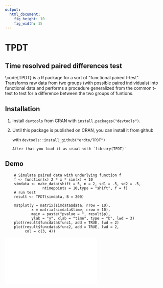 ```yaml
---
output: 
  html_document: 
    fig_height: 10
    fig_width: 15
---
```

# TPDT
## Time resolved paired differences test
\code{TPDT} is a R package for a sort of "functional paired t-test". Transforms raw data from two groups (with possible paired individuals) into functional data and performs a procedure generalized from the common t-test to test for a difference between the two groups of funtions.

## Installation

1. Install `devtools` from CRAN with `install.packages("devtools")`.

2. Until this package is published on CRAN, you can install it from github 

    
    with `devtools::install_github("erdto/TPDT")`
  
       After that you load it as usual with `library(TPDT)`

## Demo

        # Simulate paired data with underlying function f
        f <- function(x) 2 * x * sin(x) + 10
        simdata <- make_data(shift = 5, n = 2, sd1 = .5, sd2 = .5, 
                     ntimepoints = 10,type = "shift", f = f)
        # run test
        result <- TPDT(simdata, B = 200) 
        
        matplot(y = matrix(simdata$data, nrow = 10), 
                x = matrix(simdata$time, nrow = 10), 
                main = paste("pvalue = ", result$p), 
                ylab = "y", xlab = "time", type = "b", lwd = 3)
        plot(result$funcdata$func1, add = TRUE, lwd = 2)
        plot(result$funcdata$func2, add = TRUE, lwd = 2, 
             col = c(3, 4))

        
![image](demo_plot.pdf)